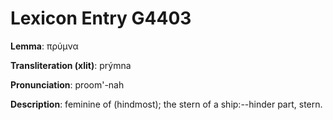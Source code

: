 # Lexicon Entry G4403

**Lemma**: πρύμνα

**Transliteration (xlit)**: prýmna

**Pronunciation**: proom'-nah

**Description**:
feminine of  (hindmost); the stern of a ship:--hinder part, stern.
